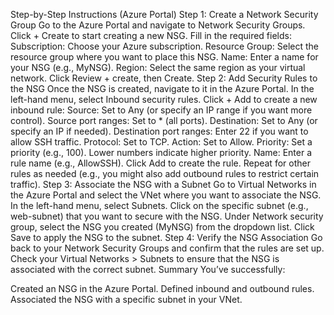 Step-by-Step Instructions (Azure Portal)
Step 1: Create a Network Security Group
Go to the Azure Portal and navigate to Network Security Groups.
Click + Create to start creating a new NSG.
Fill in the required fields:
Subscription: Choose your Azure subscription.
Resource Group: Select the resource group where you want to place this NSG.
Name: Enter a name for your NSG (e.g., MyNSG).
Region: Select the same region as your virtual network.
Click Review + create, then Create.
Step 2: Add Security Rules to the NSG
Once the NSG is created, navigate to it in the Azure Portal.
In the left-hand menu, select Inbound security rules.
Click + Add to create a new inbound rule:
Source: Set to Any (or specify an IP range if you want more control).
Source port ranges: Set to * (all ports).
Destination: Set to Any (or specify an IP if needed).
Destination port ranges: Enter 22 if you want to allow SSH traffic.
Protocol: Set to TCP.
Action: Set to Allow.
Priority: Set a priority (e.g., 100). Lower numbers indicate higher priority.
Name: Enter a rule name (e.g., AllowSSH).
Click Add to create the rule.
Repeat for other rules as needed (e.g., you might also add outbound rules to restrict certain traffic).
Step 3: Associate the NSG with a Subnet
Go to Virtual Networks in the Azure Portal and select the VNet where you want to associate the NSG.
In the left-hand menu, select Subnets.
Click on the specific subnet (e.g., web-subnet) that you want to secure with the NSG.
Under Network security group, select the NSG you created (MyNSG) from the dropdown list.
Click Save to apply the NSG to the subnet.
Step 4: Verify the NSG Association
Go back to your Network Security Groups and confirm that the rules are set up.
Check your Virtual Networks > Subnets to ensure that the NSG is associated with the correct subnet.
Summary
You’ve successfully:

Created an NSG in the Azure Portal.
Defined inbound and outbound rules.
Associated the NSG with a specific subnet in your VNet.
